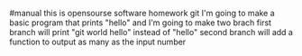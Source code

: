 #manual
this is opensourse software homework git 
I'm going to make a basic program that prints "hello" 
and I'm going to make two brach 
first branch will print "git world hello" instead of "hello" 
second branch will add a function to output as many as the input number
